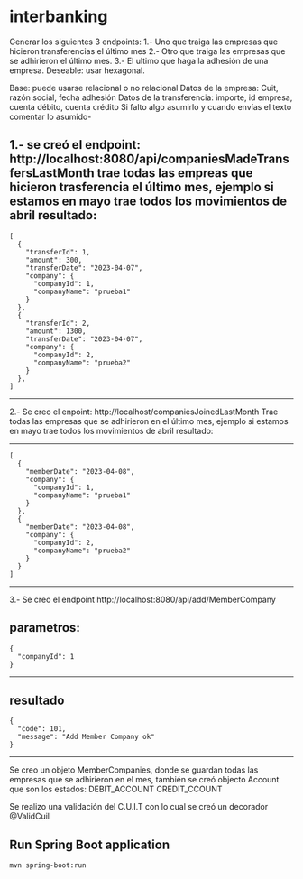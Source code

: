 # interbanking

Generar los siguientes 3 endpoints:
1.- Uno que traiga las empresas que hicieron transferencias el último mes
2.- Otro que traiga las empresas que se adhirieron el último mes.
3.- El ultimo que haga la adhesión de una empresa.
Deseable: usar hexagonal.

Base: puede usarse relacional o no relacional
Datos de la empresa: Cuit, razón social, fecha adhesión
Datos de la transferencia: importe, id empresa, cuenta débito, cuenta crédito
Si falto algo asumirlo y cuando envías el texto comentar lo asumido-

1.- se creó el endpoint:
http://localhost:8080/api/companiesMadeTransfersLastMonth
trae todas las empreas que hicieron trasferencia el último mes, ejemplo si estamos en mayo trae todos los
movimientos de abril resultado:
---
    [
      {
        "transferId": 1,
        "amount": 300,
        "transferDate": "2023-04-07",
        "company": {
          "companyId": 1,
          "companyName": "prueba1"
        }
      },
      {
        "transferId": 2,
        "amount": 1300,
        "transferDate": "2023-04-07",
        "company": {
          "companyId": 2,
          "companyName": "prueba2"
        }
      },
    ]
---

2.- Se creo el enpoint:
http://localhost/companiesJoinedLastMonth
Trae todas las empresas que se adhirieron en el último mes, ejemplo si estamos en mayo trae todos los
movimientos de abril resultado:

---
    [
      {
        "memberDate": "2023-04-08",
        "company": {
          "companyId": 1,
          "companyName": "prueba1"
        }
      },
      {
        "memberDate": "2023-04-08",
        "company": {
          "companyId": 2,
          "companyName": "prueba2"
        }
      }
    ]
---

3.- Se creo el endpoint
http://localhost:8080/api/add/MemberCompany

parametros:
---
    {
      "companyId": 1
    }
---

resultado
---
    {
      "code": 101,
      "message": "Add Member Company ok"
    }
---

Se creo un objeto MemberCompanies, donde se guardan todas las empresas que se adhirieron en el mes, también
se creó objecto Account que son los estados:
DEBIT_ACCOUNT
CREDIT_CCOUNT

Se realizo una validación del C.U.I.T con lo cual se creó un decorador @ValidCuil

## Run Spring Boot application
```
mvn spring-boot:run
```
    
